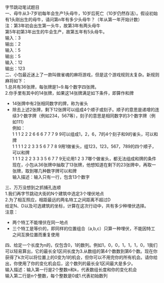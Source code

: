 字节跳动笔试题目  
一、母牛从3-7岁初每年会生产1头母牛，10岁后死亡（10岁仍然存活）。假设初始有1头刚出生的母牛，请问第n年有多少头母牛？（年从第一年开始计数）  
注：第3年初会出生第一头牛，故第3年有两头母牛  
    第5年初第3年出生的牛会生产，故第五年有5头母牛。  
输入：3  
输出：2  
输入：5  
输出：5  
输入：12  
输出：123  
二、小包最近迷上了一款叫做雀魂的麻将游戏，但是这个游戏规则太复杂。新规则麻将如下：  
1.总共有36张牌，每张牌是1~9.每个数字四张牌。  
2.你手里有其中的14张牌，如果这14张牌满足如下条件，即算作和牌  
* 14张牌中有2张相同数字的牌，称为雀头  
* 除去上述2张牌，剩下12张牌可以组成4个顺子或刻子。顺子的意思是递增的连续3个数字牌（例如234，567等），刻子的意思是相同数字的3个数字牌（例如111）  
例如：  
1 1 1 2 2 2 6 6 6 7 7 7 9 9可以组成1，2，6，7的4个刻子和9的雀头，可以和牌  
1 1 1 1 2 2 3 3 5 6 7 7 8 9用1做雀头，组123，123，567，789的四个顺子，可以和牌  
1 1 1 2 2 2 3 3 3 5 6 7 7 9无论用1 2 3 7哪个做雀头，都无法组成和牌的条件  
现在，小包从36张牌中抽取了13张牌，他想知道在剩下的23张牌中，再取一张牌，取到哪几种数字牌可以和牌  
输入描述：输入只有一行，包含13个数字  
  
三、万万没想到之抓捕孔连顺  
1.我们再字节跳动大街的N个建筑中选定3个埋伏地点  
2.为了相互照应，相距最远的两名特工之间距离不超过D  
给定N、D以及可选建筑的坐标，计算在这次行动中，共有多少种埋伏选择。  
注意：  
* 两个特工不能埋伏在同一地点  
* 三个特工是等价的，即同样的位置组合（a,b,c）只算一种埋伏，不能因特工之间互换位置而重复使用  
  
四、给定一个长度为n的，仅包含0，1的数列。例如1，0，0，1，1，1，0，1我们可以轻易算出，它的最长全1区间长度为3.从数组的第4个数数到第6个数。现在你获得了k次可以将位置上的0变为1的机会，但你可以不用完你的所有机会。请你给出，你使用了你的变化机会后，这个数列的最长全1区间最大是多少。   
输入描述：输入第一行是2个整数n和k，代表数组长度和你的变化机会    
         输入第二行是n个整数，每个整数是0或1.代表初始数列
